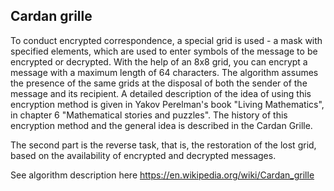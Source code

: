 ## Cardan grille

To conduct encrypted correspondence, a special grid is used - a mask with specified elements, which are used to enter symbols of the message to be encrypted or decrypted. With the help of an 8x8 grid, you can encrypt a message with a maximum length of 64 characters. The algorithm assumes the presence of the same grids at the disposal of both the sender of the message and its recipient. A detailed description of the idea of ​​using this encryption method is given in Yakov Perelman's book "Living Mathematics", in chapter 6 "Mathematical stories and puzzles". The history of this encryption method and the general idea is described in the Cardan Grille. 

The second part is the reverse task, that is, the restoration of the lost grid, based on the availability of encrypted and decrypted messages.

See algorithm description here https://en.wikipedia.org/wiki/Cardan_grille
